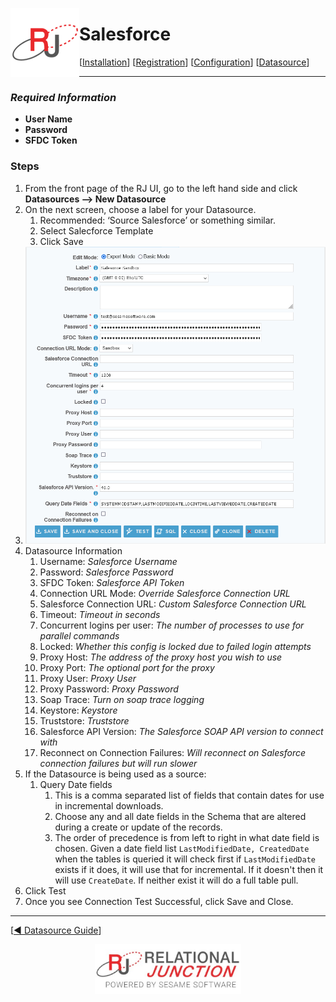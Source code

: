  <a href="http://www.sesamesoftware.com"><img align=left src="../images/RJOrbit110x110.png"></img></a>

[comment]: # (Change Heading to reflect Datasource)

#  Salesforce

[comment]: # (Leave Nav BAR untouched)

[[Installation](../guides/installguide.md)] [[Registration](../guides/RegistrationGuide.md)] [[Configuration](../guides/configurationGuide.md)] [[Datasource](../guides/DatasourceGuide.md)]

---

[comment]: # (Leave Or Alter Required info as needed)

### *Required Information*

* **User Name**
* **Password**
* **SFDC Token**

### Steps

[comment]: # (step 1 is common to all Datasources)
[comment]: # (Step 2.1and 2.2 should be adjusted for Data Source specific)
[comment]: # (Step 3 should be Image of the datasource you can add the screenshot to the images folder or create a placeholder like {image of datasource screen})
[comment]: # (adjust step 4 and below as needed)

1. From the front page of the RJ UI, go to the left hand side and click **Datasources --> New Datasource**
2. On the next screen, choose a label for your Datasource.
   1. Recommended: ‘Source Salesforce’ or something similar.
   2. Select Salecforce Template
   3. Click Save
3. ![Salesforce Datasource](../images/salesforce.png)
4. Datasource Information
   1. Username: *Salesforce Username*
   2. Password: *Salesforce Password*
   3. SFDC Token: *Salesforce API Token*
   4. Connection URL Mode: *Override Salesforce Connection URL*
   5. Salesforce Connection URL: *Custom Salesforce Connection URL*
   6. Timeout: *Timeout in seconds*
   7. Concurrent logins per user: *The number of processes to use for parallel commands*
   8. Locked: *Whether this config is locked due to failed login attempts*
   9. Proxy Host: *The address of the proxy host you wish to use*
   10. Proxy Port: *The optional port for the proxy*
   11. Proxy User: *Proxy User*
   12. Proxy Password: *Proxy Password*
   13. Soap Trace: *Turn on soap trace logging*
   14. Keystore: *Keystore*
   15. Truststore: *Truststore*
   16. Salesforce API Version: *The Salesforce SOAP API version to connect with*
   18. Reconnect on Connection Failures: *Will reconnect on Salesforce connection failures but will run slower*
5. If the Datasource is being used as a source:
      1. Query Date fields
         1. This is a comma separated list of fields that contain dates for use in incremental downloads.
         2. Choose any and all date fields in the Schema that are altered during a create or update of the records.
         3. The order of precedence is from left to right in what date field is chosen. Given a date field list `LastModifiedDate, CreatedDate` when the tables is queried it will check first if `LastModifiedDate` exists if it does, it will use that for incremental. If it doesn't then it will use `CreateDate`. If neither exist it will do a full table pull.
7. Click Test
8. Once you see Connection Test Successful, click Save and Close.

---

[[&#9664; Datasource Guide](../guides/DatasourceGuide.md)]

<p align="center" >  <a href="http://www.sesamesoftware.com"><img align=center src="../images/poweredBy.png" height="80px"></img></a> </p>
